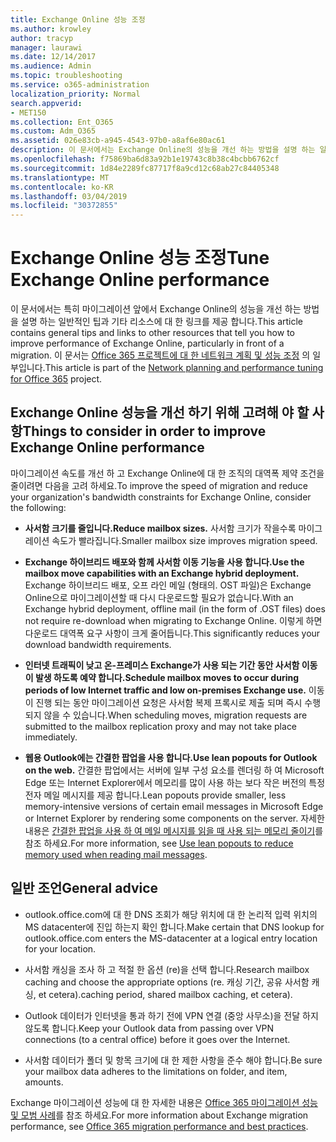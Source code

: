 ```yaml
---
title: Exchange Online 성능 조정
ms.author: krowley
author: tracyp
manager: laurawi
ms.date: 12/14/2017
ms.audience: Admin
ms.topic: troubleshooting
ms.service: o365-administration
localization_priority: Normal
search.appverid:
- MET150
ms.collection: Ent_O365
ms.custom: Adm_O365
ms.assetid: 026e83cb-a945-4543-97b0-a8af6e80ac61
description: 이 문서에서는 Exchange Online의 성능을 개선 하는 방법을 설명 하는 일반적인 팁과 기타 리소스에 대 한 링크를 제공 합니다.
ms.openlocfilehash: f75869ba6d83a92b1e19743c8b38c4bcbb6762cf
ms.sourcegitcommit: 1d84e2289fc87717f8a9cd12c68ab27c84405348
ms.translationtype: MT
ms.contentlocale: ko-KR
ms.lasthandoff: 03/04/2019
ms.locfileid: "30372855"
---
```

# <a name="tune-exchange-online-performance"></a><span data-ttu-id="7885b-103">Exchange Online 성능 조정</span><span class="sxs-lookup"><span data-stu-id="7885b-103">Tune Exchange Online performance</span></span>

<span data-ttu-id="7885b-104">이 문서에서는 특히 마이그레이션 앞에서 Exchange Online의 성능을 개선 하는 방법을 설명 하는 일반적인 팁과 기타 리소스에 대 한 링크를 제공 합니다.</span><span class="sxs-lookup"><span data-stu-id="7885b-104">This article contains general tips and links to other resources that tell you how to improve performance of Exchange Online, particularly in front of a migration.</span></span> <span data-ttu-id="7885b-105">이 문서는 [Office 365 프로젝트에 대 한 네트워크 계획 및 성능 조정](https://aka.ms/tune) 의 일부입니다.</span><span class="sxs-lookup"><span data-stu-id="7885b-105">This article is part of the [Network planning and performance tuning for Office 365](https://aka.ms/tune) project.</span></span>
   
## <a name="things-to-consider-in-order-to-improve-exchange-online-performance"></a><span data-ttu-id="7885b-106">Exchange Online 성능을 개선 하기 위해 고려해 야 할 사항</span><span class="sxs-lookup"><span data-stu-id="7885b-106">Things to consider in order to improve Exchange Online performance</span></span>

<span data-ttu-id="7885b-107">마이그레이션 속도를 개선 하 고 Exchange Online에 대 한 조직의 대역폭 제약 조건을 줄이려면 다음을 고려 하세요.</span><span class="sxs-lookup"><span data-stu-id="7885b-107">To improve the speed of migration and reduce your organization's bandwidth constraints for Exchange Online, consider the following:</span></span>
  
- <span data-ttu-id="7885b-108">**사서함 크기를 줄입니다.**</span><span class="sxs-lookup"><span data-stu-id="7885b-108">**Reduce mailbox sizes.**</span></span> <span data-ttu-id="7885b-109">사서함 크기가 작을수록 마이그레이션 속도가 빨라집니다.</span><span class="sxs-lookup"><span data-stu-id="7885b-109">Smaller mailbox size improves migration speed.</span></span> 
    
- <span data-ttu-id="7885b-110">**Exchange 하이브리드 배포와 함께 사서함 이동 기능을 사용 합니다.**</span><span class="sxs-lookup"><span data-stu-id="7885b-110">**Use the mailbox move capabilities with an Exchange hybrid deployment.**</span></span> <span data-ttu-id="7885b-111">Exchange 하이브리드 배포, 오프 라인 메일 (형태의. OST 파일)은 Exchange Online으로 마이그레이션할 때 다시 다운로드할 필요가 없습니다.</span><span class="sxs-lookup"><span data-stu-id="7885b-111">With an Exchange hybrid deployment, offline mail (in the form of .OST files) does not require re-download when migrating to Exchange Online.</span></span> <span data-ttu-id="7885b-112">이렇게 하면 다운로드 대역폭 요구 사항이 크게 줄어듭니다.</span><span class="sxs-lookup"><span data-stu-id="7885b-112">This significantly reduces your download bandwidth requirements.</span></span> 
    
- <span data-ttu-id="7885b-113">**인터넷 트래픽이 낮고 온-프레미스 Exchange가 사용 되는 기간 동안 사서함 이동이 발생 하도록 예약 합니다.**</span><span class="sxs-lookup"><span data-stu-id="7885b-113">**Schedule mailbox moves to occur during periods of low Internet traffic and low on-premises Exchange use.**</span></span> <span data-ttu-id="7885b-114">이동이 진행 되는 동안 마이그레이션 요청은 사서함 복제 프록시로 제출 되며 즉시 수행 되지 않을 수 있습니다.</span><span class="sxs-lookup"><span data-stu-id="7885b-114">When scheduling moves, migration requests are submitted to the mailbox replication proxy and may not take place immediately.</span></span> 
    
- <span data-ttu-id="7885b-115">**웹용 Outlook에는 간결한 팝업을 사용 합니다.**</span><span class="sxs-lookup"><span data-stu-id="7885b-115">**Use lean popouts for Outlook on the web.**</span></span> <span data-ttu-id="7885b-116">간결한 팝업에서는 서버에 일부 구성 요소를 렌더링 하 여 Microsoft Edge 또는 Internet Explorer에서 메모리를 많이 사용 하는 보다 작은 버전의 특정 전자 메일 메시지를 제공 합니다.</span><span class="sxs-lookup"><span data-stu-id="7885b-116">Lean popouts provide smaller, less memory-intensive versions of certain email messages in Microsoft Edge or Internet Explorer by rendering some components on the server.</span></span> <span data-ttu-id="7885b-117">자세한 내용은 [간결한 팝업을 사용 하 여 메일 메시지를 읽을 때 사용 되는 메모리 줄이기](https://support.office.com/article/a6d6ba01-2562-4c3d-a8f1-78748dd506cf)를 참조 하세요.</span><span class="sxs-lookup"><span data-stu-id="7885b-117">For more information, see [Use lean popouts to reduce memory used when reading mail messages](https://support.office.com/article/a6d6ba01-2562-4c3d-a8f1-78748dd506cf).</span></span>


## <a name="general-advice"></a><span data-ttu-id="7885b-118">일반 조언</span><span class="sxs-lookup"><span data-stu-id="7885b-118">General advice</span></span>

- <span data-ttu-id="7885b-119">outlook.office.com에 대 한 DNS 조회가 해당 위치에 대 한 논리적 입력 위치의 MS datacenter에 진입 하는지 확인 합니다.</span><span class="sxs-lookup"><span data-stu-id="7885b-119">Make certain that DNS lookup for outlook.office.com enters the MS-datacenter at a logical entry location for your location.</span></span>

- <span data-ttu-id="7885b-120">사서함 캐싱을 조사 하 고 적절 한 옵션 (re)을 선택 합니다.</span><span class="sxs-lookup"><span data-stu-id="7885b-120">Research mailbox caching and choose the appropriate options (re.</span></span> <span data-ttu-id="7885b-121">캐싱 기간, 공유 사서함 캐싱, et cetera).</span><span class="sxs-lookup"><span data-stu-id="7885b-121">caching period, shared mailbox caching, et cetera).</span></span>

- <span data-ttu-id="7885b-122">Outlook 데이터가 인터넷을 통과 하기 전에 VPN 연결 (중앙 사무소)을 전달 하지 않도록 합니다.</span><span class="sxs-lookup"><span data-stu-id="7885b-122">Keep your Outlook data from passing over VPN connections (to a central office) before it goes over the Internet.</span></span>

- <span data-ttu-id="7885b-123">사서함 데이터가 폴더 및 항목 크기에 대 한 제한 사항을 준수 해야 합니다.</span><span class="sxs-lookup"><span data-stu-id="7885b-123">Be sure your mailbox data adheres to the limitations on folder, and item, amounts.</span></span>
    
<span data-ttu-id="7885b-124">Exchange 마이그레이션 성능에 대 한 자세한 내용은 [Office 365 마이그레이션 성능 및 모범 사례](https://support.office.com/article/d9acb371-fd6c-4c14-aa8e-db5cbe39aa57)를 참조 하세요.</span><span class="sxs-lookup"><span data-stu-id="7885b-124">For more information about Exchange migration performance, see [Office 365 migration performance and best practices](https://support.office.com/article/d9acb371-fd6c-4c14-aa8e-db5cbe39aa57).</span></span>
  

